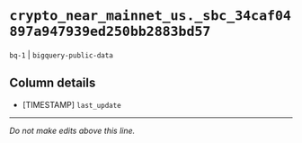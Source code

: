 # `crypto_near_mainnet_us._sbc_34caf04897a947939ed250bb2883bd57`
`bq-1` | `bigquery-public-data`

## Column details
* [TIMESTAMP] `last_update`

-------------------------------------------------------------------------------
*Do not make edits above this line.*
